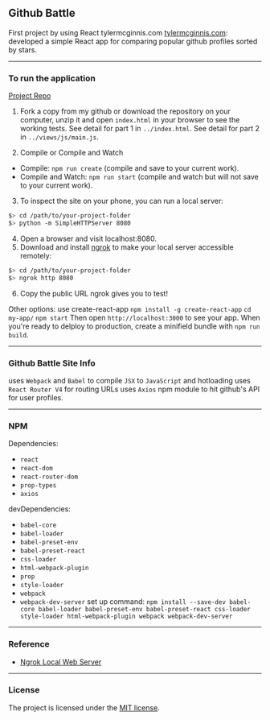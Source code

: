 ## Github Battle

First project by using React tylermcginnis.com <a href="https://tylermcginnis.com/" target="_blank">tylermcginnis.com</a>:
<br>
developed a simple React app for comparing popular github profiles sorted by stars.

---

### To run the application

[Project Repo](https://github.com/markchen555/Github-Battle)

1. Fork a copy from my github or download the repository on your computer, unzip it and open `index.html` in your browser to see the working tests. See detail for part 1 in `../index.html`. See detail for part 2 in `../views/js/main.js`.

2. Compile or Compile and Watch
- Compile: `npm run create` (compile and save to your current work).
- Compile and Watch: `npm run start` (compile and watch but will not save to your current work).

3. To inspect the site on your phone, you can run a local server:

  ```bash
  $> cd /path/to/your-project-folder
  $> python -m SimpleHTTPServer 8080
  ```
4. Open a browser and visit localhost:8080.
5. Download and install [ngrok](https://ngrok.com/) to make your local server accessible remotely:

  ``` bash
  $> cd /path/to/your-project-folder
  $> ngrok http 8080
  ```
6. Copy the public URL ngrok gives you to test!

Other options:
use create-react-app
`npm install -g create-react-app`
`cd my-app/`
`npm start`
Then open `http://localhost:3000` to see your app.
When you're ready to delploy to production, create a minifield bundle with `npm run build`.


---

### Github Battle Site Info

uses `Webpack` and `Babel` to compile `JSX` to `JavaScript` and hotloading uses `React Router V4` for routing URLs uses `Axios` npm module to hit github's API for user profiles.
  

---

### NPM

Dependencies:
- `react`
- `react-dom`
- `react-router-dom`
- `prop-types`
- `axios`

devDependencies:
- `babel-core`
- `babel-loader`
- `babel-preset-env`
- `babel-preset-react`
- `css-loader`
- `html-webpack-plugin`
- `prop`
- `style-loader`
- `webpack`
- `webpack-dev-server`
set up command: `npm install --save-dev babel-core babel-loader babel-preset-env babel-preset-react css-loader style-loader html-webpack-plugin webpack webpack-dev-server`


---

### Reference

- [Ngrok Local Web Server](https://ngrok.com/docs)

---

### License

The project is licensed under the [MIT license](license.txt).
